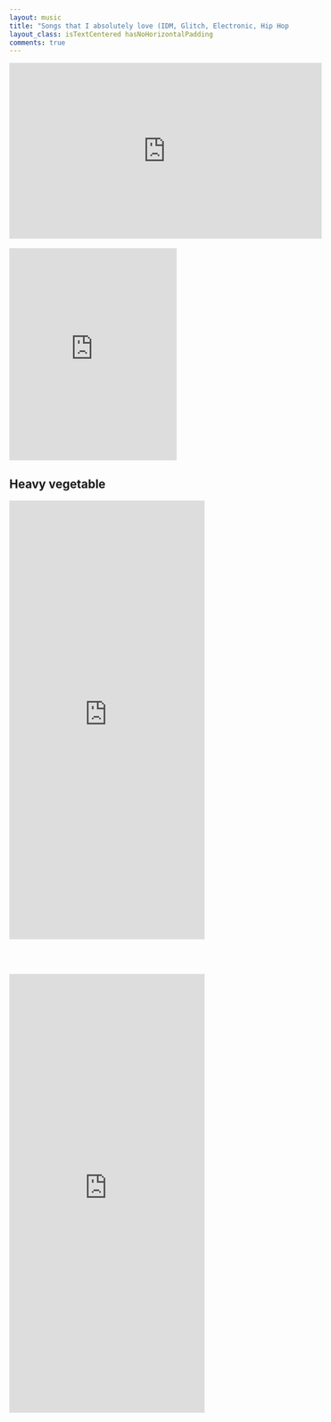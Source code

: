 ```yaml
---
layout: music
title: "Songs that I absolutely love (IDM, Glitch, Electronic, Hip Hop, Rock)"
layout_class: isTextCentered hasNoHorizontalPadding
comments: true
---
```



<div class='embed-container'>
  <iframe width="560" height="315" src="https://www.youtube.com/embed/videoseries?list=PLqC2on1piRdE-Ce4p-Cqu30d6p2OKb6R9" frameborder="0" allowfullscreen></iframe>
</div>


<br>


<iframe src="https://embed.spotify.com/?uri=spotify:user:evgenyneu:playlist:5TKtYSp7MvvJEo3xmzk5Bw" width="300" height="380" frameborder="0" allowtransparency="true"></iframe>

## Heavy vegetable


<iframe style="border: 0; width: 350px; height: 786px;" src="https://bandcamp.com/EmbeddedPlayer/album=1923395657/size=large/bgcol=ffffff/linkcol=0687f5/transparent=true/" seamless><a href="http://heavyvegetable.bandcamp.com/album/frisbie">Frisbie by Heavy Vegetable</a></iframe>

<br><br>

<iframe style="border: 0; width: 350px; height: 786px;" src="https://bandcamp.com/EmbeddedPlayer/album=4193218694/size=large/bgcol=ffffff/linkcol=e99708/transparent=true/" seamless><a href="http://heavyvegetable.bandcamp.com/album/the-amazing-undersea-adventures-of-aqua-kitty-and-friends">The Amazing Undersea Adventures of Aqua Kitty and Friends by Heavy Vegetable</a></iframe>






